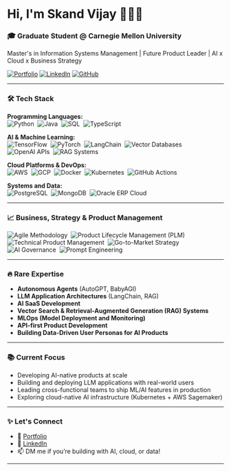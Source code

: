 # Hi, I'm Skand Vijay 👨🏻‍💻

### 🎓 Graduate Student @ Carnegie Mellon University  
Master's in Information Systems Management | Future Product Leader | AI x Cloud x Business Strategy

[![Portfolio](https://img.shields.io/badge/-Portfolio-000?style=flat&logo=firefox&logoColor=white)](https://skandvijay.me)
[![LinkedIn](https://img.shields.io/badge/-LinkedIn-0A66C2?style=flat&logo=linkedin&logoColor=white)](https://www.linkedin.com/in/skandvijay/)
[![GitHub](https://img.shields.io/badge/-GitHub-181717?style=flat&logo=github&logoColor=white)](https://github.com/skandvj)

---

### 🛠️ Tech Stack

**Programming Languages:**  
![Python](https://img.shields.io/badge/-Python-05122A?style=flat&logo=python)&nbsp;
![Java](https://img.shields.io/badge/-Java-05122A?style=flat&logo=java)&nbsp;
![SQL](https://img.shields.io/badge/-SQL-05122A?style=flat&logo=postgresql)&nbsp;
![TypeScript](https://img.shields.io/badge/-TypeScript-05122A?style=flat&logo=typescript)&nbsp; <!-- Rare for backend PMs -->

**AI & Machine Learning:**  
![TensorFlow](https://img.shields.io/badge/-TensorFlow-05122A?style=flat&logo=tensorflow)&nbsp;
![PyTorch](https://img.shields.io/badge/-PyTorch-05122A?style=flat&logo=pytorch)&nbsp;
![LangChain](https://img.shields.io/badge/-LangChain-05122A?style=flat)&nbsp; <!-- Rare and trending for LLM apps -->
![Vector Databases](https://img.shields.io/badge/-Vector%20Databases-05122A?style=flat)&nbsp; <!-- Rare (RAG systems) -->
![OpenAI APIs](https://img.shields.io/badge/-OpenAI%20APIs-05122A?style=flat)&nbsp;
![RAG Systems](https://img.shields.io/badge/-RAG%20Systems-05122A?style=flat)&nbsp;

**Cloud Platforms & DevOps:**  
![AWS](https://img.shields.io/badge/-AWS-05122A?style=flat&logo=amazon-aws)&nbsp;
![GCP](https://img.shields.io/badge/-GCP-05122A?style=flat&logo=google-cloud)&nbsp;
![Docker](https://img.shields.io/badge/-Docker-05122A?style=flat&logo=docker)&nbsp;
![Kubernetes](https://img.shields.io/badge/-Kubernetes-05122A?style=flat&logo=kubernetes)&nbsp; <!-- Rare if PMs know K8s -->
![GitHub Actions](https://img.shields.io/badge/-GitHub%20Actions-05122A?style=flat&logo=github-actions)&nbsp;

**Systems and Data:**  
![PostgreSQL](https://img.shields.io/badge/-PostgreSQL-05122A?style=flat&logo=postgresql)&nbsp;
![MongoDB](https://img.shields.io/badge/-MongoDB-05122A?style=flat&logo=mongodb)&nbsp;
![Oracle ERP Cloud](https://img.shields.io/badge/-Oracle%20ERP%20Cloud-05122A?style=flat&logo=oracle)&nbsp;

---

### 📈 Business, Strategy & Product Management

![Agile Methodology](https://img.shields.io/badge/-Agile-05122A?style=flat)&nbsp;
![Product Lifecycle Management (PLM)](https://img.shields.io/badge/-Product%20Lifecycle%20Management-05122A?style=flat)&nbsp;
![Technical Product Management](https://img.shields.io/badge/-Technical%20Product%20Management-05122A?style=flat)&nbsp; <!-- Very high demand -->
![Go-to-Market Strategy](https://img.shields.io/badge/-Go--to--Market%20Strategy-05122A?style=flat)&nbsp;
![AI Governance](https://img.shields.io/badge/-AI%20Governance-05122A?style=flat)&nbsp; <!-- Rare skill -->
![Prompt Engineering](https://img.shields.io/badge/-Prompt%20Engineering-05122A?style=flat)&nbsp; <!-- Rare + booming -->

---

### 🔥 Rare Expertise

- **Autonomous Agents** (AutoGPT, BabyAGI)
- **LLM Application Architectures** (LangChain, RAG)
- **AI SaaS Development**
- **Vector Search & Retrieval-Augmented Generation (RAG) Systems**
- **MLOps (Model Deployment and Monitoring)**
- **API-first Product Development**
- **Building Data-Driven User Personas for AI Products**

---

### 📚 Current Focus

- Developing AI-native products at scale
- Building and deploying LLM applications with real-world users
- Leading cross-functional teams to ship ML/AI features in production
- Exploring cloud-native AI infrastructure (Kubernetes + AWS Sagemaker)


---

### ✨ Let's Connect

- 🚀 [Portfolio](https://skandvijay.me)
- 💼 [LinkedIn](https://www.linkedin.com/in/skandvijay/)
- 📫 DM me if you’re building with AI, cloud, or data!

---
